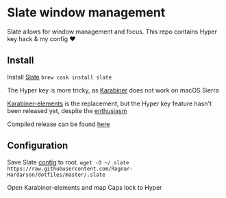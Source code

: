 # Slate window management

Slate allows for window management and focus.
This repo contains Hyper key hack & my config :heart:

## Install
Install [Slate](https://github.com/jigish/slate)
`brew cask install slate`

The Hyper key is more tricky, as [Karabiner](https://pqrs.org/osx/karabiner/) does not work on macOS Sierra

[Karabiner-elements](https://github.com/tekezo/Karabiner-Elements) is the replacement, but the Hyper key feature hasn't been released yet, despite the [enthusiasm](https://github.com/tekezo/Karabiner-Elements/pull/170)

Compiled release can be found [here](https://github.com/Ragnar-Hardarson/dotfiles/releases/download/0.90.64/Karabiner-Elements-0.90.64.dmg)

## Configuration
Save Slate [config](https://github.com/Ragnar-Hardarson/dotfiles/blob/master/.slate) to root.
`wget -O ~/.slate https://raw.githubusercontent.com/Ragnar-Hardarson/dotfiles/master/.slate`

Open Karabiner-elements and map Caps lock to Hyper
